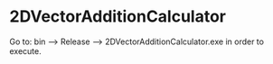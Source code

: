 # 2DVectorAdditionCalculator

Go to: 
bin --> Release --> 2DVectorAdditionCalculator.exe 
in order to execute.
